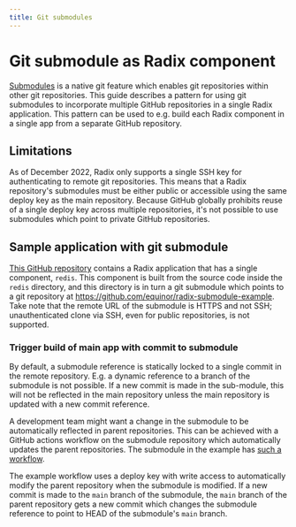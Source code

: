 ```yaml
---
title: Git submodules
---
```


# Git submodule as Radix component

[Submodules](https://git-scm.com/book/en/v2/Git-Tools-Submodules) is a native git feature which enables git repositories within other git repositories. This guide describes a pattern for using git submodules to incorporate multiple GitHub repositories in a single Radix application. This pattern can be used to e.g. build each Radix component in a single app from a separate GitHub repository.


## Limitations

As of December 2022, Radix only supports a single SSH key for authenticating to remote git repositories. This means that a Radix repository's submodules must be either public or accessible using the same deploy key as the main repository. Because GitHub globally prohibits reuse of a single deploy key across multiple repositories, it's not possible to use submodules which point to private GitHub repositories. 

## Sample application with git submodule
[This GitHub repository](https://github.com/equinor/radix-app-with-submodule-example) contains a Radix application that has a single component, `redis`. This component is built from the source code inside the `redis` directory, and this directory is in turn a git submodule which points to a git repository at https://github.com/equinor/radix-submodule-example. Take note that the remote URL of the submodule is HTTPS and not SSH; unauthenticated clone via SSH, even for public repositories, is not supported.

### Trigger build of main app with commit to submodule
By default, a submodule reference is statically locked to a single commit in the remote repository. E.g. a dynamic reference to a branch of the submodule is not possible. If a new commit is made in the sub-module, this will not be reflected in the main repository unless the main repository is updated with a new commit reference.

A development team might want a change in the submodule to be automatically reflected in parent repositories. This can be achieved with a GitHub actions workflow on the submodule repository which automatically updates the parent repositories. The submodule in the example has [such a workflow](https://github.com/equinor/radix-submodule-example/blob/main/.github/workflows/push-to-main-repo.yml).

The example workflow uses a deploy key with write access to automatically modify the parent repository when the submodule is modified. If a new commit is made to the `main` branch of the submodule, the `main` branch of the parent repository gets a new commit which changes the submodule reference to point to HEAD of the submodule's `main` branch.